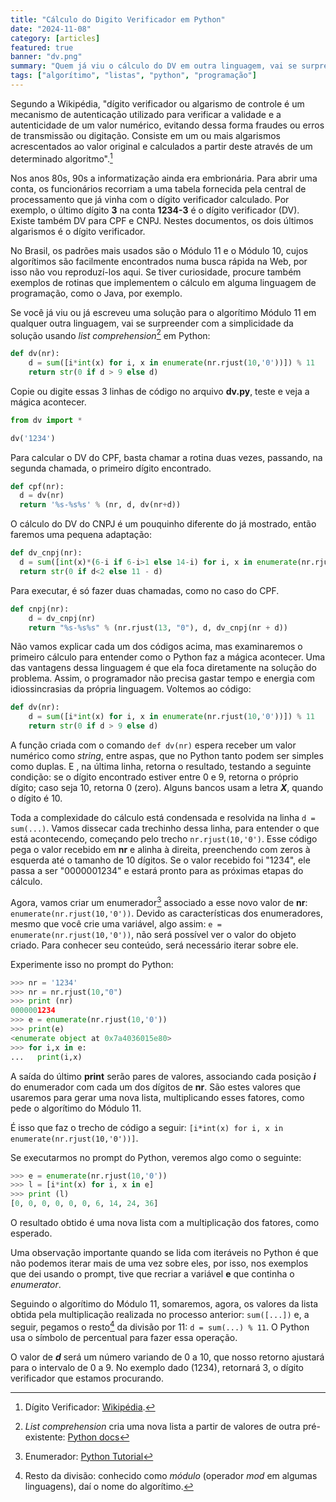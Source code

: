 ```yaml
---
title: "Cálculo do Digito Verificador em Python"
date: "2024-11-08"
category: [articles]
featured: true
banner: "dv.png"
summary: "Quem já viu o cálculo do DV em outra linguagem, vai se surpreender com a beleza da solução em Python."
tags: ["algorítimo", "listas", "python", "programação"]
---
```


Segundo a Wikipédia, "dígito verificador ou algarismo de controle é um mecanismo de autenticação utilizado para verificar a validade e a autenticidade de um valor numérico, evitando dessa forma fraudes ou erros de transmissão ou digitação. Consiste em um ou mais algarismos acrescentados ao valor original e calculados a partir deste através de um determinado algoritmo".[^1]

Nos anos 80s, 90s a informatização ainda era embrionária. Para abrir uma conta, os funcionários recorriam a uma tabela fornecida pela central de processamento que já vinha com o dígito verificador calculado. Por exemplo, o último dígito **3** na conta **1234-3** é o dígito verificador (DV). Existe também DV para CPF e CNPJ. Nestes documentos, os dois últimos algarismos é o dígito verificador.

No Brasil, os padrões mais usados são o Módulo 11 e o Módulo 10, cujos algorítimos são facilmente encontrados numa busca rápida na Web, por isso não vou reproduzí-los aqui. Se tiver curiosidade, procure também exemplos de rotinas que implementem o cálculo em alguma linguagem de programação, como o Java, por exemplo.

Se você já viu ou já escreveu uma solução para o algorítimo Módulo 11 em qualquer outra linguagem, vai se surpreender com a simplicidade da solução usando _list comprehension_[^2] em Python:

```python
def dv(nr):
	d = sum([i*int(x) for i, x in enumerate(nr.rjust(10,'0'))]) % 11
	return str(0 if d > 9 else d)

```

Copie ou digite essas 3 linhas de código no arquivo **dv.py**, teste e veja a mágica acontecer. 

```python
from dv import *

dv('1234')
```

Para calcular o DV do CPF, basta chamar a rotina duas vezes, passando, na segunda chamada, o primeiro dígito encontrado.

```python
def cpf(nr):
  d = dv(nr)
  return '%s-%s%s' % (nr, d, dv(nr+d))
```

O cálculo do DV do CNPJ é um pouquinho diferente do já mostrado, então faremos uma pequena adaptação:
```python
def dv_cnpj(nr):
  d = sum([int(x)*(6-i if 6-i>1 else 14-i) for i, x in enumerate(nr.rjust(13,'0'))]) % 11
  return str(0 if d<2 else 11 - d)
```

Para executar, é só fazer duas chamadas, como no caso do CPF.
```python
def cnpj(nr):
    d = dv_cnpj(nr)
    return "%s-%s%s" % (nr.rjust(13, "0"), d, dv_cnpj(nr + d))
```

Não vamos explicar cada um dos códigos acima, mas examinaremos o primeiro cálculo para entender como o Python faz a mágica acontecer.
Uma das vantagens dessa linguagem é que ela foca diretamente na solução do problema. Assim, o programador não precisa gastar tempo e energia com idiossincrasias da própria linguagem. Voltemos ao código:

```python
def dv(nr):
	d = sum([i*int(x) for i, x in enumerate(nr.rjust(10,'0'))]) % 11
	return str(0 if d > 9 else d)

```
A função criada com o comando ```def dv(nr)``` espera receber um valor numérico como _string_, entre aspas, que no Python tanto podem ser simples como duplas. E , na última linha, retorna o resultado, testando a seguinte condição: se o dígito encontrado estiver entre 0 e 9, retorna o próprio dígito; caso seja 10, retorna 0 (zero). Alguns bancos usam a letra **_X_**, quando o dígito é 10.

Toda a complexidade do cálculo está condensada e resolvida na linha ```d = sum(...)```. Vamos dissecar cada trechinho dessa linha, para entender o que está acontecendo, começando pelo trecho ```nr.rjust(10,'0')```. Esse código pega o valor recebido em **nr** e alinha à direita, preenchendo com zeros à esquerda até o tamanho de 10 dígitos. Se o valor recebido foi "1234", ele passa a ser "0000001234" e estará pronto para as próximas etapas do cálculo.

Agora, vamos criar um enumerador[^3] associado a esse novo valor de **nr**: ```enumerate(nr.rjust(10,'0'))```. Devido as características dos enumeradores, mesmo que você crie uma variável, algo assim: ```e = enumerate(nr.rjust(10,'0'))```, não será possível ver o valor do objeto criado. Para conhecer seu conteúdo, será necessário iterar sobre ele.

Experimente isso no prompt do Python:

```python
>>> nr = '1234'
>>> nr = nr.rjust(10,"0")
>>> print (nr)
0000001234
>>> e = enumerate(nr.rjust(10,'0'))
>>> print(e)
<enumerate object at 0x7a4036015e80>
>>> for i,x in e:
...   print(i,x)

```

A saída do último **print** serão pares de valores, associando cada posição **_i_** do enumerador com cada um dos dígitos de **nr**. São estes valores que usaremos para gerar uma nova lista, multiplicando esses fatores, como pede o algorítimo do Módulo 11.

É isso que faz o trecho de código a seguir: ```[i*int(x) for i, x in enumerate(nr.rjust(10,'0'))]```.

Se executarmos no prompt do Python, veremos algo como o seguinte:
```python
>>> e = enumerate(nr.rjust(10,'0'))
>>> l = [i*int(x) for i, x in e]
>>> print (l)
[0, 0, 0, 0, 0, 0, 6, 14, 24, 36]
```
O resultado obtido é uma nova lista com a multiplicação dos fatores, como esperado.

Uma observação importante quando se lida com iteráveis no Python é que não podemos iterar mais de uma vez sobre eles, por isso, nos exemplos que dei usando o prompt, tive que recriar a variável **e** que continha o _enumerator_.

Seguindo o algorítimo do Módulo 11, somaremos, agora, os valores da lista obtida pela multiplicação realizada no processo anterior: ```sum([...])``` e, a seguir, pegamos o resto[^4] da divisão por 11:  ```d = sum(...) % 11```. O Python usa o símbolo de percentual para fazer essa operação.

O valor de **_d_** será um número variando de 0 a 10, que nosso retorno ajustará para o intervalo de 0 a 9. No exemplo dado (1234), retornará 3, o dígito verificador que estamos procurando.


[^1]: Dígito Verificador: [Wikipédia](https://pt.wikipedia.org/wiki/D%C3%ADgito_verificador).
[^2]: _List comprehension_ cria uma nova lista a partir de valores de outra pré-existente: [Python docs](https://docs.python.org/2/tutorial/datastructures.html#list-comprehensions)
[^3]: Enumerador: [Python Tutorial](https://pythonbasics.org/enumerate/)
[^4]: Resto da divisão: conhecido como _módulo_ (operador _mod_ em algumas linguagens), daí o nome do algorítimo.